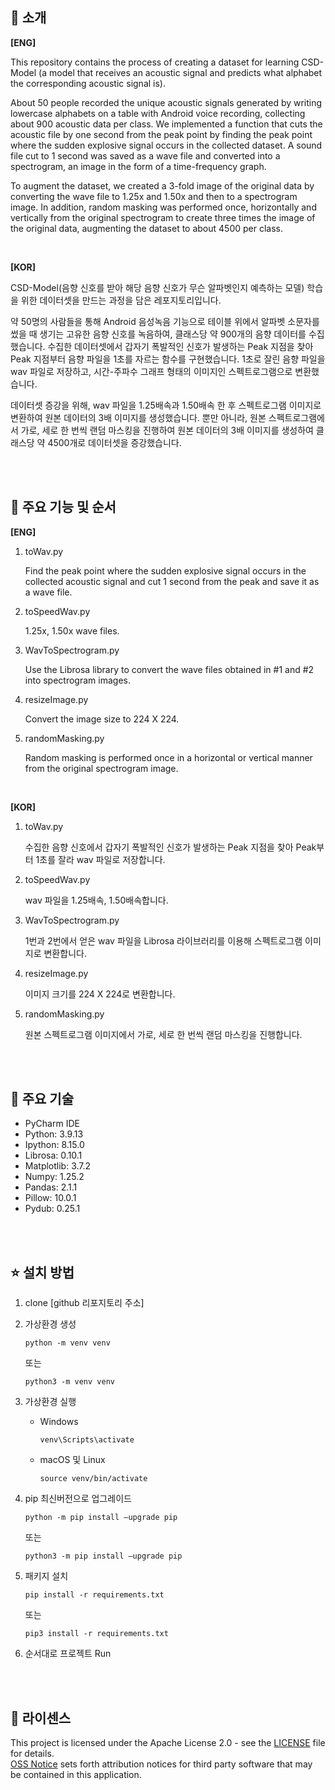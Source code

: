 ## :raised_hands: 소개
**[ENG]**

This repository contains the process of creating a dataset for learning CSD-Model (a model that receives an acoustic signal and predicts what alphabet the corresponding acoustic signal is).

 About 50 people recorded the unique acoustic signals generated by writing lowercase alphabets on a table with Android voice recording, collecting about 900 acoustic data per class. We implemented a function that cuts the acoustic file by one second from the peak point by finding the peak point where the sudden explosive signal occurs in the collected dataset. A sound file cut to 1 second was saved as a wave file and converted into a spectrogram, an image in the form of a time-frequency graph.

 To augment the dataset, we created a 3-fold image of the original data by converting the wave file to 1.25x and 1.50x and then to a spectrogram image. In addition, random masking was performed once, horizontally and vertically from the original spectrogram to create three times the image of the original data, augmenting the dataset to about 4500 per class.

<br>

**[KOR]**

CSD-Model(음향 신호를 받아 해당 음향 신호가 무슨 알파벳인지 예측하는 모델) 학습을 위한 데이터셋을 만드는 과정을 담은 레포지토리입니다.

  약 50명의 사람들을 통해 Android 음성녹음 기능으로 테이블 위에서 알파벳 소문자를 썼을 때 생기는 고유한 음향 신호를 녹음하여, 클래스당 약 900개의 음향 데이터를 수집했습니다. 수집한 데이터셋에서 갑자기 폭발적인 신호가 발생하는 Peak 지점을 찾아 Peak 지점부터 음향 파일을 1초를 자르는 함수를 구현했습니다. 1초로 잘린 음향 파일을 wav 파일로 저장하고, 시간-주파수 그래프 형태의 이미지인 스펙트로그램으로 변환했습니다. 

  데이터셋 증강을 위해, wav 파일을 1.25배속과 1.50배속 한 후 스펙트로그램 이미지로 변환하여 원본 데이터의 3배 이미지를 생성했습니다. 뿐만 아니라, 원본 스펙트로그램에서 가로, 세로 한 번씩 랜덤 마스킹을 진행하여 원본 데이터의 3배 이미지를 생성하여 클래스당 약 4500개로 데이터셋을 증강했습니다.


<br><br>
## 💪 주요 기능 및 순서
**[ENG]**
1. toWav.py
   
   Find the peak point where the sudden explosive signal occurs in the collected acoustic signal and cut 1 second from the peak and save it as a wave file.
2. toSpeedWav.py
   
   1.25x, 1.50x wave files.
3. WavToSpectrogram.py
   
   Use the Librosa library to convert the wave files obtained in #1 and #2 into spectrogram images.
4. resizeImage.py
   
   Convert the image size to 224 X 224.
5. randomMasking.py
    
   Random masking is performed once in a horizontal or vertical manner from the original spectrogram image.

<br>

**[KOR]**
1. toWav.py
   
   수집한 음향 신호에서 갑자기 폭발적인 신호가 발생하는 Peak 지점을 찾아 Peak부터 1초를 잘라 wav 파일로 저장합니다.
2. toSpeedWav.py
   
   wav 파일을 1.25배속, 1.50배속합니다.
3. WavToSpectrogram.py
   
   1번과 2번에서 얻은 wav 파일을 Librosa 라이브러리를 이용해 스펙트로그램 이미지로 변환합니다.
4. resizeImage.py
   
   이미지 크기를 224 X 224로 변환합니다.
5. randomMasking.py
   
   원본 스펙트로그램 이미지에서 가로, 세로 한 번씩 랜덤 마스킹을 진행합니다.
   
   

<br><br>
## 🦾 주요 기술

* PyCharm IDE
* Python: 3.9.13
* Ipython: 8.15.0
* Librosa: 0.10.1
* Matplotlib: 3.7.2
* Numpy: 1.25.2
* Pandas: 2.1.1
* Pillow: 10.0.1
* Pydub: 0.25.1


<br><br>
## ⭐️ 설치 방법
1. clone [github 리포지토리 주소]
2. 가상환경 생성
   ```
   python -m venv venv
   ```
   또는
   
   ```
   python3 -m venv venv
   ```
3. 가상환경 실행
    - Windows
       ```
       venv\Scripts\activate
       ```
    - macOS 및 Linux
       ```
       source venv/bin/activate
       ```
4. pip 최신버전으로 업그레이드
   ```
   python -m pip install —upgrade pip
   ```
    또는
    
   ```
   python3 -m pip install —upgrade pip
   ```
5. 패키지 설치
   ```
   pip install -r requirements.txt
   ```
   또는
   
   ```
   pip3 install -r requirements.txt
   ```
6. 순서대로 프로젝트 Run

<br><br>
## 🤖 라이센스
This project is licensed under the Apache License 2.0 - see the [LICENSE](https://github.com/CAP-JJANG/MakeDataset/blob/main/LICENSE) file for details.  
[OSS Notice](https://github.com/CAP-JJANG/MakeDataset/blob/main/OSS-Notice.md) sets forth attribution notices for third party software that may be contained in this application.

